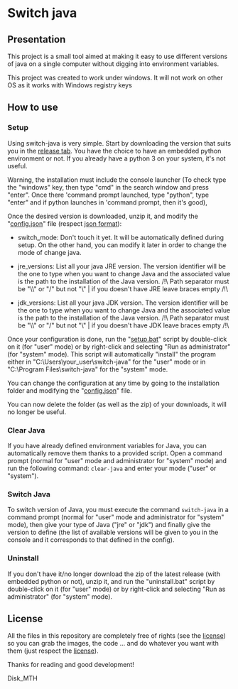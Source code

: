 # Switch java

## Presentation

This project is a small tool aimed at making it easy to use different versions of java on a single computer without digging into environment variables.

This project was created to work under windows. It will not work on other OS as it works with Windows registry keys

## How to use

### Setup

Using switch-java is very simple. Start by downloading the version that suits you in the [release tab](https://github.com/Disk-MTH/Switch-java/releases). You have the choice to have an embedded python environment or not. If you already have a python 3 on your system, it's not useful.


Warning, the installation must include the console launcher (To check type the "windows" key, then type "cmd" in the search window and press "enter". Once there 'command prompt launched, type "python", type "enter" and if python launches in 'command prompt, then it's good),

Once the desired version is downloaded, unzip it, and modify the "[config.json](https://github.com/Disk-MTH/Switch-java/blob/master/switch-java/config.json)" file (respect [json format](https://www.json.org/json-en.html)):

- switch_mode: Don't touch it yet. It will be automatically defined during setup. On the other hand, you can modify it later in order to change the mode of change java.


- jre_versions: List all your java JRE version. The version identifier will be the one to type when you want to change Java and the associated value is the path to the installation of the Java version. /!\ Path separator must be "\\\\" or "/" but not "\\" | if you doesn't have JRE leave braces empty /!\


- jdk_versions: List all your java JDK version. The version identifier will be the one to type when you want to change Java and the associated value is the path to the installation of the Java version. /!\ Path separator must be "\\\\" or "/" but not "\\" | if you doesn't have JDK leave braces empty /!\


Once your configuration is done, run the "[setup.bat](https://github.com/Disk-MTH/Switch-java/blob/master/switch-java/setup/setup.bat)" script by double-click on it (for "user" mode) or by right-click and selecting "Run as administrator" (for "system" mode). This script will automatically "install" the program either in "C:\Users\your_user\switch-java" for the "user" mode or in "C:\Program Files\switch-java" for the "system" mode.

You can change the configuration at any time by going to the installation folder and modifying the "[config.json](https://github.com/Disk-MTH/Switch-java/blob/master/switch-java/config.json)" file.

You can now delete the folder (as well as the zip) of your downloads, it will no longer be useful.

### Clear Java

If you have already defined environment variables for Java, you can automatically remove them thanks to a provided script. Open a command prompt (normal for "user" mode and administrator for "system" mode) and run the following command: ``clear-java`` and enter your mode ("user" or "system").

### Switch Java

To switch version of Java, you must execute the command ``switch-java`` in a command prompt (normal for "user" mode and administrator for "system" mode), then give your type of Java ("jre" or "jdk") and finally give the version to define (the list of available versions will be given to you in the console and it corresponds to that defined in the config).

### Uninstall

If you don't have it/no longer download the zip of the latest release (with embedded python or not), unzip it, and run the "uninstall.bat" script by double-click on it (for "user" mode) or by right-click and selecting "Run as administrator" (for "system" mode).

## License

All the files in this repository are completely free of rights (see the [license](https://github.com/Disk-MTH/Switch-java/blob/master/license.txt)) so 
you can grab the images, the code ... and do whatever you want with them (just 
respect the [license](https://github.com/Disk-MTH/Switch-java/blob/master/license.txt)).

Thanks for reading and good development!

Disk_MTH